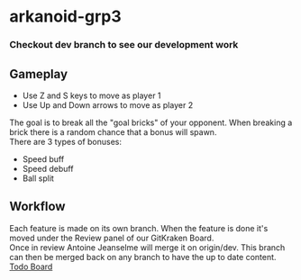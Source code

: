 # arkanoid-grp3

### Checkout dev branch to see our development work

## Gameplay
- Use Z and S keys to move as player 1
- Use Up and Down arrows to move as player 2

The goal is to break all the "goal bricks" of your opponent.
When breaking a brick there is a random chance that a bonus will spawn. <br>
There are 3 types of bonuses:
- Speed buff
- Speed debuff
- Ball split

## Workflow
Each feature is made on its own branch. When the feature is done it's moved under the Review panel of our GitKraken Board. <br>
Once in review Antoine Jeanselme will merge it on origin/dev. This branch can then be merged back on any branch to have the up to date content. <br>
[Todo Board](https://app.gitkraken.com/glo/board/X-iEum8EBQARcxMn)
